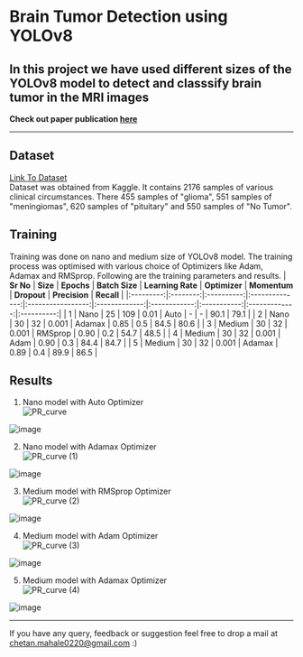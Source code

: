 # Brain Tumor Detection using YOLOv8

In this project we have used different sizes of the YOLOv8 model to detect and classsify brain tumor in the MRI images<br>
---

**Check out paper publication [here](https://ieeexplore.ieee.org/abstract/document/10626992)**

---
## Dataset 
[Link To Dataset](https://www.kaggle.com/datasets/ammarahmed310/labeled-mri-brain-tumor-dataset)<br>
Dataset was obtained from Kaggle. It contains 2176 samples of various clinical circumstances. There 455 samples of "glioma", 551 samples of "meningiomas", 620 samples of "pituitary" and 550 samples of "No Tumor". 
## Training 

Training was done on nano and medium size of YOLOv8 model. The training process was optimised with various choice of Optimizers like Adam, Adamax and RMSprop. 
Following are the training parameters and results. 
| **Sr No** | **Size** | **Epochs** | **Batch Size** | **Learning Rate** | **Optimizer** | **Momentum** | **Dropout** | **Precision** | **Recall** |
|:---------:|:--------:|:----------:|:--------------:|:-----------------:|:-------------:|:------------:|:-----------:|:-------------:|:----------:|
|     1     |   Nano   |     25     |       109      |        0.01       |      Auto     |       -      |      -      |      90.1     |    79.1    |
|     2     |   Nano   |     30     |       32       |       0.001       |     Adamax    |     0.85     |     0.5     |      84.5     |    80.6    |
|     3     |  Medium  |     30     |       32       |       0.001       |    RMSprop    |     0.90     |     0.2     |      54.7     |    48.5    |
|     4     |  Medium  |     30     |       32       |       0.001       |      Adam     |     0.90     |     0.3     |      84.4     |    84.7    |
|     5     |  Medium  |     30     |       32       |       0.001       |     Adamax    |     0.89     |     0.4     |      89.9     |    86.5    |
## Results
1. Nano model with Auto Optimizer<br>
![PR_curve](https://github.com/chetan0220/Brain-Tumor-Detection-using-YOLOv8/assets/97821311/2bc4fa5e-381a-4b19-913f-7da4b6477f06) <br>

![image](https://github.com/chetan0220/Brain-Tumor-Detection-using-YOLOv8/assets/97821311/5ce90e66-372c-4ee3-9640-fb29aad7e308)<br>

2. Nano model with Adamax Optimizer<br>
![PR_curve (1)](https://github.com/chetan0220/Brain-Tumor-Detection-using-YOLOv8/assets/97821311/79075a41-187c-48e4-9c37-367bdfef7336)<br>

![image](https://github.com/chetan0220/Brain-Tumor-Detection-using-YOLOv8/assets/97821311/d915b016-d80a-4096-8e3f-edaff20c107b)<br>

3. Medium model with RMSprop Optimizer<br>
![PR_curve (2)](https://github.com/chetan0220/Brain-Tumor-Detection-using-YOLOv8/assets/97821311/16e68aee-ed3d-4d55-bacc-fd5d2ec1616c)<br>

![image](https://github.com/chetan0220/Brain-Tumor-Detection-using-YOLOv8/assets/97821311/2f2ab826-5449-412e-b92b-599b72a498f5)<br>

4. Medium model with Adam Optimizer<br>
![PR_curve (3)](https://github.com/chetan0220/Brain-Tumor-Detection-using-YOLOv8/assets/97821311/e89a369f-8155-4743-8a6f-ffd2d88fed7c)<br>

![image](https://github.com/chetan0220/Brain-Tumor-Detection-using-YOLOv8/assets/97821311/f3f42569-c9c8-4882-85ac-2d79946b5944)<br>

5. Medium model with Adamax Optimizer<br>
![PR_curve (4)](https://github.com/chetan0220/Brain-Tumor-Detection-using-YOLOv8/assets/97821311/5ce1e550-a557-44dd-b8fb-88ed7bc1984f)<br>

![image](https://github.com/chetan0220/Brain-Tumor-Detection-using-YOLOv8/assets/97821311/aa5856e0-2633-42e4-a04e-78aa806f4312)<br>

---
If you have any query, feedback or suggestion feel free to drop a mail at chetan.mahale0220@gmail.com :) 
